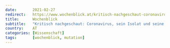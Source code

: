 ```yaml
---
date:       2021-02-27
redirect:   https://www.wochenblick.at/kritisch-nachgeschaut-coronavirus-sein-isolat-und-seine-mutanten/
title:      Wochenblick
subtitle:   "Kritisch nachgeschaut: Coronavirus, sein Isolat und seine Mutanten"
country:    AT
categories: [Wissenschaft]
tags:       [wochenblick, mutation]
---
```

